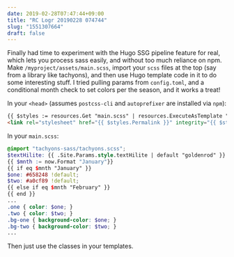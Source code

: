 ```yaml
---
date: 2019-02-28T07:47:44+09:00
title: "RC Logr 20190228 074744"
slug: "1551307664"
draft: false
---
```


Finally had time to experiment with the Hugo SSG pipeline feature for real, which lets you process sass easily, and without too much reliance on npm. Make `/myproject/assets/main.scss`, import your `scss` files at the top (say from a library like tachyons), and then use Hugo template code in it to do some interesting stuff. I tried pulling params from `config.toml`, and a conditional month check to set colors per the season, and it works a treat! 

In your `<head>` (assumes `postcss-cli` and `autoprefixer` are installed via `npm`): 

```html
{{ $styles := resources.Get "main.scss" | resources.ExecuteAsTemplate "style.scss" . | toCSS | postCSS | minify | fingerprint }}
<link rel="stylesheet" href="{{ $styles.Permalink }}" integrity="{{ $styles.Data.Integrity }}">
```

In your `main.scss`: 

```scss
@import "tachyons-sass/tachyons.scss";
$textHilite: {{ .Site.Params.style.textHilite | default "goldenrod" }} !default;
{{ $mnth := now.Format "January"}}
{{ if eq $mnth "January" }}
$one: #658248 !default;
$two: #a0cf89 !default;
{{ else if eq $mnth "February" }}
{{ end }}
...
.one { color: $one; }
.two { color: $two; }
.bg-one { background-color: $one; }
.bg-two { background-color: $two; }
...
```

Then just use the classes in your templates.
